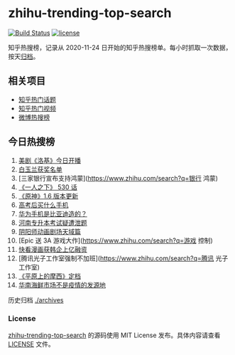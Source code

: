 # zhihu-trending-top-search

[![Build Status](https://github.com/justjavac/zhihu-trending-top-search/workflows/ci/badge.svg?branch=main)](https://github.com/justjavac/zhihu-trending-top-search/actions)
[![license](https://img.shields.io/github/license/justjavac/zhihu-trending-top-search)](https://github.com/justjavac/zhihu-trending-top-search/blob/main/LICENSE)

知乎热搜榜，记录从 2020-11-24 日开始的知乎热搜榜单。每小时抓取一次数据，按天[归档](./archives)。

## 相关项目

- [知乎热门话题](https://github.com/justjavac/zhihu-trending-hot-questions)
- [知乎热门视频](https://github.com/justjavac/zhihu-trending-hot-video)
- [微博热搜榜](https://github.com/justjavac/weibo-trending-hot-search)

## 今日热搜榜

<!-- BEGIN -->
<!-- 最后更新时间 Fri Jun 11 2021 12:08:49 GMT+0800 (China Standard Time) -->

1. [美剧《洛基》今日开播](https://www.zhihu.com/search?q=洛基)
2. [白玉兰获奖名单](https://www.zhihu.com/search?q=白玉兰)
3. [三家银行宣布支持鸿蒙](https://www.zhihu.com/search?q=银行 鸿蒙)
4. [《一人之下》 530 话](https://www.zhihu.com/search?q=一人之下)
5. [《原神》1.6 版本更新](https://www.zhihu.com/search?q=原神)
6. [高考后买什么手机](https://www.zhihu.com/search?q=高考后手机)
7. [华为手机是比亚迪造的？](https://www.zhihu.com/search?q=华为手机)
8. [河南专升本考试疑遭泄题](https://www.zhihu.com/search?q=河南专升本)
9. [阴阳师动画剧场天域篇](https://www.zhihu.com/search?q=阴阳师)
10. [Epic 送 3A 游戏大作](https://www.zhihu.com/search?q=游戏 控制)
11. [快看漫画获韩企上亿融资](https://www.zhihu.com/search?q=快看漫画)
12. [腾讯光子工作室强制不加班](https://www.zhihu.com/search?q=腾讯 光子工作室)
13. [《平原上的摩西》定档](https://www.zhihu.com/search?q=平原上的摩西)
14. [华南海鲜市场不是疫情的发源地](https://www.zhihu.com/search?q=华南海鲜市场)

<!-- END -->

历史归档 [./archives](./archives)

### License

[zhihu-trending-top-search](https://github.com/justjavac/zhihu-trending-top-search)
的源码使用 MIT License 发布。具体内容请查看 [LICENSE](./LICENSE) 文件。
